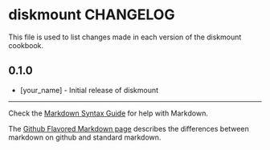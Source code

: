 diskmount CHANGELOG
===================

This file is used to list changes made in each version of the diskmount cookbook.

0.1.0
-----
- [your_name] - Initial release of diskmount

- - -
Check the [Markdown Syntax Guide](http://daringfireball.net/projects/markdown/syntax) for help with Markdown.

The [Github Flavored Markdown page](http://github.github.com/github-flavored-markdown/) describes the differences between markdown on github and standard markdown.
